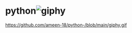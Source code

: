 # python![giphy](https://user-images.githubusercontent.com/120323828/208877344-00b02c1e-88ab-4075-b550-ea2a39ca381b.gif)
https://github.com/ameen-18/python-/blob/main/giphy.gif
